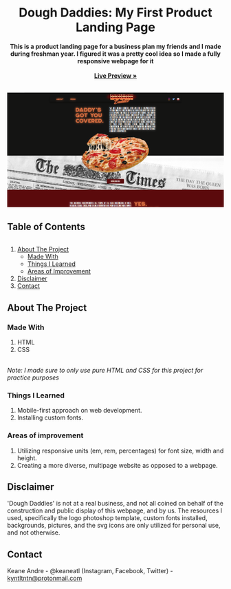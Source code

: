 <p align="center">
  <h1 align="center">Dough Daddies: My First Product Landing Page</h1>
  <p align="center">
    <strong>This is a product landing page for a business plan my friends and I made during freshman year. I figured it was a pretty cool idea so I made a fully responsive webpage for it</strong>
     <br /><br />
    <a href="https://keaneatl.github.io/dough-daddies/"><strong>Live Preview »</strong></a>
    <br /><br />
  </p>
</p>

<img src="/images/livepreview.png" alt="Dough Daddies Live Preview">

<h2 style="display: inline-block">Table of Contents</h2>
<ol>
  <li>
    <a href="#about-the-project">About The Project</a>
    <ul>
      <li><a href="#made-with">Made With</a></li>
      <li><a href="#things-i-learned">Things I Learned</a></li>
      <li><a href="#areas-of-improvement">Areas of Improvement</a></li>
    </ul>
  </li>

  <li><a href="#disclaimer">Disclaimer</a></li>
  <li><a href="#contact">Contact</a></li>
</ol>

## About The Project
### Made With
1. HTML
2. CSS
<br />
<i>Note: I made sure to only use pure HTML and CSS for this project for practice purposes</i>

### Things I Learned
1. Mobile-first approach on web development.
2. Installing custom fonts.

### Areas of improvement
1. Utilizing responsive units (em, rem, percentages) for font size, width and height.
2. Creating a more diverse, multipage website as opposed to a webpage.

## Disclaimer
'Dough Daddies' is not at a real business, and not all coined on behalf of the construction and public display of this webpage, and by us. The resources I used, specifically the logo photoshop template, custom fonts installed, backgrounds, pictures, and the svg icons are only utilized for personal use, and not otherwise. 

## Contact
Keane Andre - @keaneatl (Instagram, Facebook, Twitter) - <a href="mailto:kyntltntn@protonmail.com">kyntltntn@protonmail.com</a>

